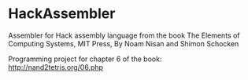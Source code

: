 # HackAssembler
Assembler for Hack assembly language from the book The Elements of Computing Systems, MIT Press, By Noam Nisan and Shimon Schocken

Programming project for chapter 6 of the book: http://nand2tetris.org/06.php
